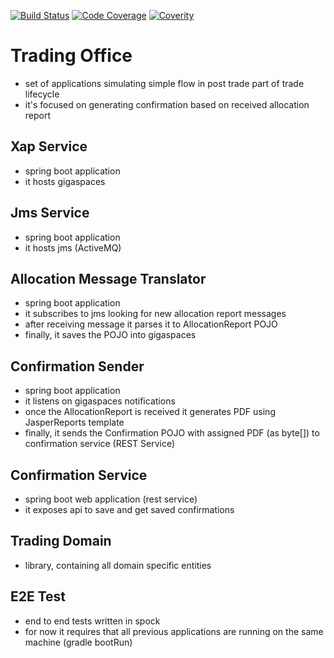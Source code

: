 [![Build Status](https://travis-ci.org/spolnik/trading-office.svg?branch=master)](https://travis-ci.org/spolnik/trading-office) [![Code Coverage](https://img.shields.io/codecov/c/github/spolnik/trading-office/master.svg)](https://codecov.io/github/spolnik/trading-office?branch=master) [![Coverity](https://img.shields.io/coverity/scan/7604.svg)](https://scan.coverity.com/projects/spolnik-trading-office)

# Trading Office
- set of applications simulating simple flow in post trade part of trade lifecycle
- it's focused on generating confirmation based on received allocation report
 
## Xap Service
- spring boot application
- it hosts gigaspaces

## Jms Service
- spring boot application
- it hosts jms (ActiveMQ)

## Allocation Message Translator
- spring boot application
- it subscribes to jms looking for new allocation report messages
- after receiving message it parses it to AllocationReport POJO
- finally, it saves the POJO into gigaspaces

## Confirmation Sender
- spring boot application
- it listens on gigaspaces notifications
- once the AllocationReport is received it generates PDF using JasperReports template
- finally, it sends the Confirmation POJO with assigned PDF (as byte[]) to confirmation service (REST Service)

## Confirmation Service
- spring boot web application (rest service)
- it exposes api to save and get saved confirmations

## Trading Domain
- library, containing all domain specific entities

## E2E Test
- end to end tests written in spock
- for now it requires that all previous applications are running on the same machine (gradle bootRun)
